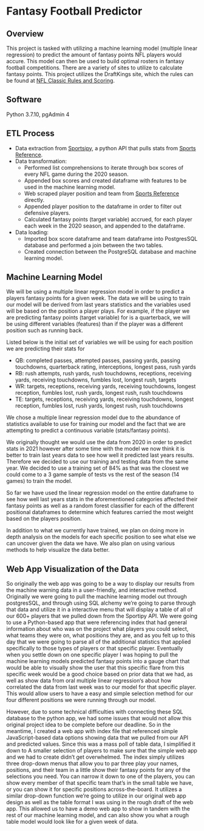 # Fantasy Football Predictor

## Overview
This project is tasked with utilizing a machine learning model (multiple linear regression) to predict the amount of fantasy points NFL players would accure. This model can then be used to build optimal rosters in fantasy football competitions.  There are a variety of sites to utilize to calculate fantasy points. This project utilizes the DraftKings site, which the rules can be found at  [NFL Classic Rules and Scoring](https://www.draftkings.com/help/rules/1/1). 

## Software
Python 3.7.10, pgAdmin 4

## ETL Process
- Data extraction from [Sportsipy](https://github.com/roclark/sportsipy), a python API that pulls stats from [Sports Reference](https://www.sports-reference.com).
- Data transformation:
  - Performed list comprehensions to iterate through box scores of every NFL game during the 2020 season.
  - Appended box scores and created dataframe with features to be used in the machine learning model.
  - Web scraped player position and team from [Sports Reference](https://www.sports-reference.com) directly.
  - Appended player position to the dataframe in order to filter out defensive players.
  - Calculated fantasy points (target variable) accrued, for each player each week in the 2020 season, and appended to the dataframe.
- Data loading:
  - Imported box score dataframe and team dataframe into PostgresSQL database and performed a join between the two tables.
  - Created connection between the PostgreSQL database and machine learning model. 

## Machine Learning Model

We will be using a multiple linear regression model in order to predict a players fantasy points for a given week. The data we will be using to train our model will be derived from last years statistics and the variables used will be based on the position a player plays. For example, if the player we are predicting fantasy points (target variable) for is a quarterback, we will be using different variables (features) than if the player was a different position such as running back.

Listed below is the initial set of variables we will be using for each position we are predicting their stats for

- QB: completed passes, attempted passes, passing yards, passing touchdowns, quarterback rating, interceptions, longest pass, rush yards
- RB: rush attempts, rush yards, rush touchdowns, receptions, receiving yards, receiving touchdowns, fumbles lost, longest rush, targets
- WR: targets, receptions, receiving yards, receiving touchdowns, longest reception, fumbles lost, rush yards, longest rush, rush touchdowns
- TE: targets, receptions, receiving yards, receiving touchdowns, longest reception, fumbles lost, rush yards, longest rush, rush touchdowns

We chose a multiple linear regression model due to the abundance of statistics available to use for training our model and the fact that we are attempting to predict a continuous variable (stats/fantasy points).

We originally thought we would use the data from 2020 in order to predict stats in 2021 however after some time with the model we now think it is better to train last years data to see how well it predicted last years results. Therefore we decided to use our training and testing data from the same year. We decided to use a training set of 84% as that was the closest we could come to a 3 game sample of tests vs the rest of the season (14 games) to train the model.

So far we have used the linear regression model on the entire dataframe to see how well last years stats in the aforementioned categories affected their fantasy points as well as a random forest classifier for each of the different positional dataframes to determine which features carried the most weight based on the players position.

In addition to what we currently have trained, we plan on doing more in depth analysis on the models for each specific position to see what else we can uncover given the data we have. We also plan on using various methods to help visualize the data better.

## Web App Visualization of the Data
So originally the web app was going to be a way to display our results from the machine warning data in a user-friendly, and interactive method. Originally we were going to pull the machine learning model out through postgresSQL, and through using SQL alchemy we’re going to parse through that data and utilize it in a interactive menu that will display a table of all of our 600+ players that we pulled down from the Sportipy API. We were going to use a Python-based app that were referencing index that had general information about who was on the project what players you could select, what teams they were on, what positions they are, and as you felt up to this day that we were going to parse all of the additional statistics that applied specifically to those types of players or that specific player. Eventually when you settle down on one specific player I was hoping to pull the machine learning models predicted fantasy points into a gauge chart that would be able to visually show the user that this specific flare from this specific week would be a good choice based on prior data that we had, as well as show data from oral multiple linear regression‘s about how correlated the data from last week was to our model for that specific player. This would allow users to have a easy and simple selection method for our four different positions we were running through our model. 

However, due to some technical difficulties with connecting these SQL database to the python app, we had some issues that would not allow this original project idea to be complete before our deadline. So in the meantime, I created a web app with index file that referenced simple JavaScript-based data options showing data that we pulled from our API and predicted values. Since this was a mass poll of table data, I simplified it down to A smaller selection of players to make sure that the simple web app and we had to create didn’t get overwhelmed. The index simply utilizes three drop-down menus that allow you to par three play your names, positions, and their team in a little show their fantasy points for any of the selections you need. You can narrow it down to one of the players, you can show every member of that specific team that’s in the small table we have, or you can show it for specific positions across-the-board. It utilizes a similar drop-down function we’re going to utilize in our original web app design as well as the table format I was using in the rough draft of the web app. This allowed us to have a demo web app to show in tandem with the rest of our machine learning model, and can also show you what a rough table model would look like for a given week of data.
